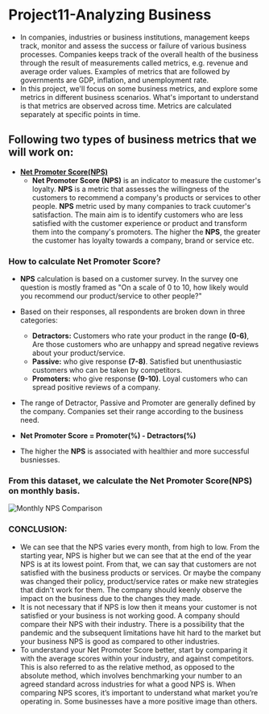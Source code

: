 #  Project11-Analyzing Business
  - In companies, industries or business institutions, management keeps track, monitor and assess the success or failure of various business processes. Companies keeps track
of the overall health of the business through the result of measurements called metrics, e.g. revenue and average order values.
Examples of metrics that are followed by governments are GDP, inflation, and unemployment rate.
  - In this project, we'll focus on some business metrics, and explore some metrics in different business scenarios. What's important to understand is that metrics are observed 
across time. Metrics are calculated separately at specific points in time.

## Following two types of business metrics that we will work on:
   - [**Net Promoter Score(NPS)**](https://github.com/Fiza-Iftikhar/Data_Science_Projects/blob/main/Project11-Analyzing%20Business/Project11.1-Net%20Promoter%20Score(NPS).ipynb)
      - **Net Promoter Score (NPS)** is an indicator to measure the customer's loyalty. **NPS** is a metric that assesses the willingness of the customers to recommend a company's products or services to other people. **NPS** metric used by many companies to track cuutomer's satisfaction. The main aim is to identify customers who are less satisfied with the customer experience or product and transform them into the company's promoters. The higher the **NPS**, the greater the customer has loyalty towards a company, brand or service etc. 

### How to calculate Net Promoter Score?
   - **NPS** calculation is based on a customer survey. In the survey one question is mostly framed as "On a scale of 0 to 10, how likely would you recommend our product/service to other people?"
   - Based on their responses, all respondents are broken down in three categories:
       - **Detractors:** Customers who rate your product in the range **(0-6)**, Are those customers who are unhappy and spread negative reviews about your product/service. 
       - **Passive:** who give response **(7-8)**. Satisfied but unenthusiastic customers who can be taken by competitors.
       - **Promoters:** who give response **(9-10)**. Loyal customers who can spread positive reviews of a company.
    
   - The range of Detractor, Passive and Promoter are generally defined by the company. Companies set their range according to the business need.     
   - **Net Promoter Score = Promoter(%) - Detractors(%)** 
   - The higher the **NPS** is associated with healthier and more successful busniesses.

### From this dataset, we calculate the Net Promoter Score(NPS) on monthly basis.

![Monthly NPS Comparison](https://user-images.githubusercontent.com/70064467/121932349-a4476f00-ccf9-11eb-92f6-ed9b56680e8d.png)

### CONCLUSION:
   - We can see that the NPS varies every month, from high to low. From the starting year, NPS is higher but we can see that at the end of the year NPS is at its lowest point. From that, we can say that customers are not satisfied with the business products or services. Or maybe the company was changed their policy, product/service rates or make new strategies that didn't work for them. The company should keenly observe the impact on the business due to the changes they made.  
 - It is not necessary that if NPS is low then it means your customer is not satisfied or your business is not working good. A company should compare their NPS with their industry. There is a possibility that the pandemic and the subsequent limitations have hit hard to the market but your business NPS is good as compared to other industries.
 - To understand your Net Promoter Score better, start by comparing it with the average scores within your industry, and against competitors. This is also referred to as the relative method, as opposed to the absolute method, which involves benchmarking your number to an agreed standard across industries for what a good NPS is. When comparing NPS scores, it’s important to understand what market you’re operating in. Some businesses have a more positive image than others.

